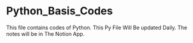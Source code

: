 # Python_Basis_Codes
This file contains codes of Python.
This Py File Will Be updated Daily. The notes will be in The Notion App.
